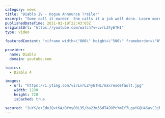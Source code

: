 ```yaml
---
category: news
title: "Diablo IV - Rogue Announce Trailer"
excerpt: "Some call it murder. She calls it a job well done. Learn more at Diablo4.com The Rogue is the newest addition to the Diablo IV campfire, combining range and ..."
publishedDateTime: 2021-02-19T22:43:03Z
originalUrl: "https://youtube.com/watch?v=LvrLZ4yETHI"
type: video

featuredContent: "<iframe width=\"800\" height=\"500\" frameborder=\"0\" src=\"https://www.youtube.com/embed/LvrLZ4yETHI\" allow=\"accelerometer; autoplay; encrypted-media; gyroscope; picture-in-picture\" allowfullscreen></iframe>"

provider:
  name: Diablo
  domain: youtube.com

topics:
  - Diablo 4

images:
  - url: "https://i.ytimg.com/vi/LvrLZ4yETHI/maxresdefault.jpg"
    width: 1280
    height: 720
    isCached: true

secured: "2uYK/e+EduJQvtKA/BfmyO0L35/ba23m5SdT49OPcYmIf7LgaYGQH4SavCJjhjAK5cP6IsdRNt2LyySJcaGQV/i8o38MBJuRlb0S0u2/XIfmv4wK+4LqMjh+t6GQOlrRYprCh8lMXCUslFoG6suwsH/bcidJMhOUU59HNIuqUsbfbdRy/zoykUTHY9mCwgE3TpEDntIzJdm8pHRemJxNxVNlPMsGvQzBTxJKKP7ZKLWSYNthD5/XEC3u97rFJzSMl8Nyzisuwo/Cuc+rt8sQ6KfMB0BSr27+OJ3Zq4gO8cJUZQIy6IsG6n4kkheEZc8qs9dX/aW3l75rxD1hgT8tm9RT5hyGtgEXS/j4yRUBgPoPXHzfEtX5NzhmH9M8HjV+4zLGRab5UvgyXvMeZ5Fl/B8f91SJucUlGrWmXxpjZ8RMmZebPEfmidl94s0imH+7;bzg1gHxALneoqPCmaH8CXQ=="
---
```


